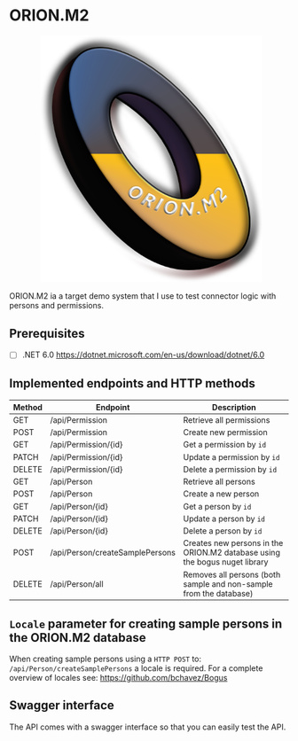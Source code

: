 # ORION.M2

<p align="center">
  <img src="mark2.png" width="400">
</p>

ORION.M2 ia a target demo system that I use to test connector logic with persons and permissions.

## Prerequisites

- [ ] .NET 6.0 https://dotnet.microsoft.com/en-us/download/dotnet/6.0

## Implemented endpoints and HTTP methods

| Method | Endpoint | Description               |
| ------ | -------- | ------------------------- |
| GET    | /api/Permission      | Retrieve all permissions   |
| POST   | /api/Permission      | Create new permission      |
| GET    | /api/Permission/{id} | Get a permission by `id`   |
| PATCH  | /api/Permission/{id} | Update a permission by `id`|
| DELETE | /api/Permission/{id} | Delete a permission by `id`|
| GET    | /api/Person          | Retrieve all persons       |
| POST   | /api/Person          | Create a new person          |
| GET    | /api/Person/{id}     | Get a person by `id`       |
| PATCH  | /api/Person/{id}     | Update a person by `id`    |
| DELETE | /api/Person/{id}     | Delete a person by `id`    |
| POST   | /api/Person/createSamplePersons | Creates new persons in the ORION.M2 database using the bogus nuget library |
| DELETE | /api/Person/all    | Removes all persons (both sample and non-sample from the database)    |

## `Locale` parameter for creating sample persons in the ORION.M2 database

When creating sample persons using a `HTTP POST` to: `/api/Person/createSamplePersons` a locale is required.
For a complete overview of locales see: https://github.com/bchavez/Bogus

## Swagger interface

The API comes with a swagger interface so that you can easily test the API.